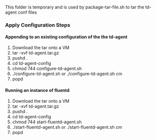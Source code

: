 This folder is temporary and is used by package-tar-file.sh to tar the td-agent conf files

### Apply Configuration Steps

#### Appending to an existing configuration of the the td-agent
1. Download the tar onto a VM
2. tar -xvf td-agent.tar.gz
3. pushd .
4. cd td-agent-config
5. chmod 744 configure-td-agent.sh
6. ./configure-td-agent.sh or ./configure-td-agent.sh cm
7. popd

#### Running an instance of fluentd
1. Download the tar onto a VM
2. tar -xvf td-agent.tar.gz
3. pushd .
4. cd td-agent-config
5. chmod 744 start-fluentd-agent.sh
6. ./start-fluentd-agent.sh or ./start-fluentd-agent.sh cm
7. popd